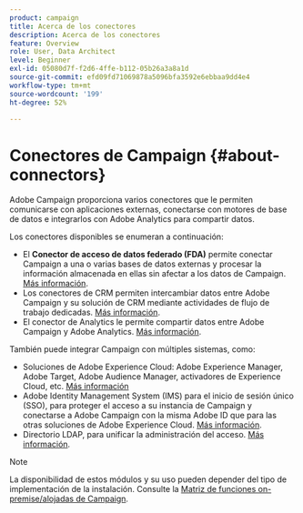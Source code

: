 ```yaml
---
product: campaign
title: Acerca de los conectores
description: Acerca de los conectores
feature: Overview
role: User, Data Architect
level: Beginner
exl-id: 05080d7f-f2d6-4ffe-b112-05b26a3a8a1d
source-git-commit: efd09fd71069878a5096bfa3592e6ebbaa9dd4e4
workflow-type: tm+mt
source-wordcount: '199'
ht-degree: 52%

---
```


# Conectores de Campaign {#about-connectors}

Adobe Campaign proporciona varios conectores que le permiten comunicarse con aplicaciones externas, conectarse con motores de base de datos e integrarlos con Adobe Analytics para compartir datos.

Los conectores disponibles se enumeran a continuación:

* El **Conector de acceso de datos federado (FDA)** permite conectar Campaign a una o varias bases de datos externas y procesar la información almacenada en ellas sin afectar a los datos de Campaign. [Más información](../../installation/using/about-fda.md).
* Los conectores de CRM permiten intercambiar datos entre Adobe Campaign y su solución de CRM mediante actividades de flujo de trabajo dedicadas. [Más información](../../platform/using/crm-connectors.md).
* El conector de Analytics le permite compartir datos entre Adobe Campaign y Adobe Analytics. [Más información](../../integrations/using/gs-aa.md).

También puede integrar Campaign con múltiples sistemas, como:

* Soluciones de Adobe Experience Cloud: Adobe Experience Manager, Adobe Target, Adobe Audience Manager, activadores de Experience Cloud, etc. [Más información](../../integrations/using/about-campaign-integrations.md)
* Adobe Identity Management System (IMS) para el inicio de sesión único (SSO), para proteger el acceso a su instancia de Campaign y conectarse a Adobe Campaign con la misma Adobe ID que para las otras soluciones de Adobe Experience Cloud. [Más información](../../integrations/using/about-adobe-id.md).
* Directorio LDAP, para unificar la administración del acceso. [Más información](../../installation/using/connecting-through-ldap.md).

>[!NOTE]
>
>La disponibilidad de estos módulos y su uso pueden depender del tipo de implementación de la instalación. Consulte la [Matriz de funciones on-premise/alojadas de Campaign](../../installation/using/capability-matrix.md).
